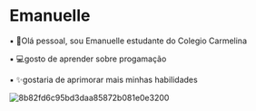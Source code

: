 # Emanuelle

▪ 🙂Olá pessoal, sou Emanuelle estudante do Colegio Carmelina



▪ 💻gosto de aprender sobre progamação



▪ ✨gostaria de aprimorar mais minhas habilidades

![8b82fd6c95bd3daa85872b081e0e3200](https://user-images.githubusercontent.com/108410744/183128323-da57b604-5646-466b-a418-ba1bb3f1f475.gif)
